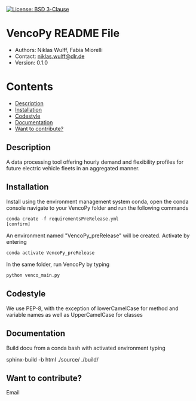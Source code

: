 [![License: BSD 3-Clause](https://img.shields.io/badge/license-BSD%203--Clause-blue.svg)](https://github.com/TechSmith/hyde/blob/master/LICENSE.txt)



# VencoPy README File
- Authors: Niklas Wulff, Fabia Miorelli
- Contact: niklas.wulff@dlr.de
- Version: 0.1.0

Contents
========

 * [Description](#description)
 * [Installation](#installation)
 * [Codestyle](#codestyle)
 * [Documentation](#documentation)
 * [Want to contribute?](#want-to-contribute)

Description
---
A data processing tool offering hourly demand and flexibility profiles for future electric vehicle fleets in an aggregated manner.

Installation
---
Install using the environment management system conda, open the conda console navigate to your VencoPy folder and run the following commands

```python
conda create -f requirementsPreRelease.yml
[confirm]
```

An environment named "VencoPy_preRelease" will be created. Activate by entering
```python
conda activate VencoPy_preRelease 
```

In the same folder, run VencoPy by typing 
```python
python venco_main.py
```

Codestyle
---
We use PEP-8, with the exception of lowerCamelCase for method and variable names as well as UpperCamelCase for classes

Documentation
---
Build docu from a conda bash with activated environment typing

sphinx-build -b html ./source/ ./build/

Want to contribute?
---
Email
